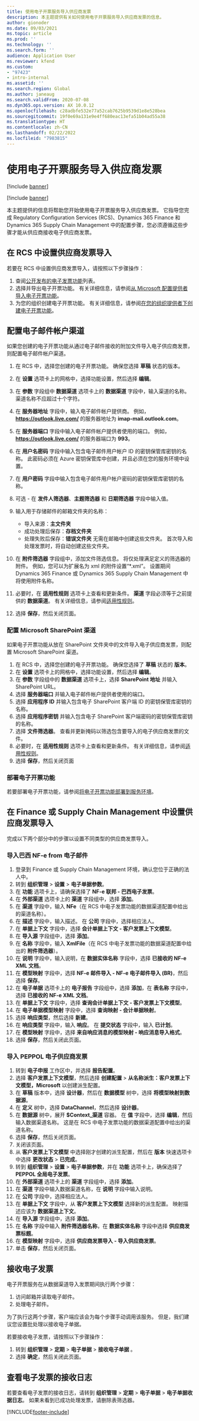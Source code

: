 ```yaml
---
title: 使用电子开票服务导入供应商发票
description: 本主题提供有关如何使用电子开票服务导入供应商发票的信息。
author: gionoder
ms.date: 09/03/2021
ms.topic: article
ms.prod: ''
ms.technology: ''
ms.search.form: ''
audience: Application User
ms.reviewer: kfend
ms.custom:
- "97423"
- intro-internal
ms.assetid: ''
ms.search.region: Global
ms.author: janeaug
ms.search.validFrom: 2020-07-08
ms.dyn365.ops.version: AX 10.0.12
ms.openlocfilehash: c28adbfe532e77a52cab7625b9539d1e8e528bea
ms.sourcegitcommit: 19f0e69a131e9e4ff680eac13efa51b04ad55a38
ms.translationtype: HT
ms.contentlocale: zh-CN
ms.lasthandoff: 02/22/2022
ms.locfileid: "7983815"
---
```

# <a name="use-the-electronic-invoicing-service-to-import-vendor-invoices"></a>使用电子开票服务导入供应商发票

[!include [banner](../includes/banner.md)]

[!include [banner](../includes/preview-banner.md)]

本主题提供的信息将帮助您开始使用电子开票服务导入供应商发票。 它指导您完成 Regulatory Configuration Services (RCS)、Dynamics 365 Finance 和 Dynamics 365 Supply Chain Management 中的配置步骤，您必须遵循这些步骤才能从供应商接收电子供应商发票。

## <a name="set-up-vendor-invoice-import-in-rcs"></a>在 RCS 中设置供应商发票导入
若要在 RCS 中设置供应商发票导入，请按照以下步骤操作：

1. 查阅[公开发布的电子发票功能](e-invoicing-configuration-rcs.md#generally-available-features)列表。
2. 选择并导出电子开票功能。 有关详细信息，请参阅[从 Microsoft 配置提供者导入电子开票功能](e-invoicing-get-started.md#import-an-electronic-invoicing-feature-from-the-microsoft-configuration-provider)。
3. 为您的组织创建电子开票功能。 有关详细信息，请参阅[在您的组织提供者下创建电子开票功能](e-invoicing-get-started.md#create-an-electronic-invoicing-feature-under-your-organization-provider)。

## <a name="configure-an-email-account-channel"></a>配置电子邮件帐户渠道

如果您创建的电子开票功能从通过电子邮件接收的附加文件导入电子供应商发票，则配置电子邮件帐户渠道。

1. 在 RCS 中，选择您创建的电子开票功能。 确保您选择 **草稿** 状态的版本。
2. 在 **设置** 选项卡上的网格中，选择功能设置，然后选择 **编辑**。
3. 在 **参数** 字段组中 **数据渠道** 选项卡上的 **数据渠道** 字段中，输入渠道的名称。 渠道名称不应超过十个字符。
4. 在 **服务器地址** 字段中，输入电子邮件帐户提供商。 例如，**https://outlook.live.com/** 的服务器地址为 **imap-mail.outlook.com**。
5. 在 **服务器端口** 字段中输入电子邮件帐户提供者使用的端口。 例如，**https://outlook.live.com/** 的服务器端口为 **993**。
6. 在 **用户名密码** 字段中输入包含电子邮件用户帐户 ID 的密钥保管库密钥的名称。 此密码必须在 Azure 密钥保管库中创建，并且必须在您的服务环境中设置。 
7. 在 **用户密码** 字段中输入包含电子邮件用户帐户密码的密钥保管库密钥的名称。
8. 可选 - 在 **发件人筛选器**、**主题筛选器** 和 **日期筛选器** 字段中输入值。
9. 输入用于存储邮件的邮箱文件夹的名称：

    - 导入来源：**主文件夹**
    - 成功处理后保存：**存档文件夹**
    - 处理失败后保存：**错误文件夹** 无需在邮箱中创建这些文件夹。 首次导入和处理发票时，将自动创建这些文件夹。 
   
10. 在 **附件筛选器** 字段组中，添加文件筛选信息。 将仅处理满足定义的筛选器的附件。 例如，您可以为扩展名为 xml 的附件设置“\*.xml”。 设置期间 Dynamics 365 Finance 或 Dynamics 365 Supply Chain Management 中将使用附件名称。 
11. 必要时，在 **适用性规则** 选项卡上查看和更新条件。 **渠道** 字段必须等于之前提供的 **数据渠道**。 有关详细信息，请参阅[适用性规则](e-invoicing-configuration-rcs.md#applicability-rules)。
12. 选择 **保存**，然后关闭页面。

### <a name="configure-a-microsoft-sharepoint-channel"></a>配置 Microsoft SharePoint 渠道

如果电子开票功能从放在 SharePoint 文件夹中的文件导入电子供应商发票，则配置 Microsoft SharePoint 渠道。

1. 在 RCS 中，选择您创建的电子开票功能。 确保您选择了 **草稿** 状态的 **版本**。
2. 在 **设置** 选项卡上的网格中，选择功能设置，然后选择 **编辑**。
3. 在 **参数** 字段组中的 **数据渠道** 选项卡上，选择 **SharePoint 地址** 并输入 SharePoint URL。
4. 选择 **服务器端口** 并输入电子邮件帐户提供者使用的端口。
5. 选择 **应用程序 ID** 并输入包含电子 SharePoint 客户端 ID 的密钥保管库密钥的名称。
6. 选择 **应用程序密钥** 并输入包含电子 SharePoint 客户端密码的密钥保管库密钥的名称。
7. 选择 **文件筛选器**。 查看并更新掩码以筛选包含要导入的电子供应商发票的文件。
8. 必要时，在 **适用性规则** 选项卡上查看和更新条件。 有关详细信息，请参阅[适用性规则](e-invoicing-configuration-rcs.md#applicability-rules)。
9. 选择 **保存**，然后关闭页面

### <a name="deploy-an-electronic-invoicing-feature"></a>部署电子开票功能

若要部署电子开票功能，请参阅[将电子开票功能部署到服务环境](e-invoicing-get-started.md#deploy-the-electronic-invoicing-feature-to-service-environment)。

## <a name="set-up-vendor-invoice-import-in-finance-or-supply-chain-management"></a>在 Finance 或 Supply Chain Management 中设置供应商发票导入
完成以下两个部分中的步骤以设置不同类型的供应商发票导入。

### <a name="import-brazilian-nf-e-from-email"></a>导入巴西 NF-e from 电子邮件

1. 登录到 Finance 或 Supply Chain Management 环境，确认您位于正确的法人中。
2. 转到 **组织管理** > **设置** > **电子单据参数**。
3. 在 **功能** 选项卡上，请确保选择了 **NF-e 联邦 - 巴西电子发票**。
4. 在 **外部渠道** 选项卡上的 **渠道** 字段组中，选择 **添加**。
5. 在 **渠道** 字段中，输入 **NFe**（在 RCS 中电子发票功能的数据渠道配置中给出的渠道名称）。
6. 在 **描述** 字段中，输入描述。 在 **公司** 字段中，选择相应法人。
7. 在 **单据上下文** 字段中，选择 **会计单据上下文 - 客户发票上下文模型**。
8. 在 **导入源** 字段组中，选择 **添加**。
9. 在 **名称** 字段中，输入 **XmlFile**（在 RCS 中电子发票功能的数据渠道配置中给出的 **附件筛选器**）。
10. 在 **说明** 字段中，输入说明，在 **数据实体名称** 字段中，选择 **已接收的 NF-e XML 文档**。
11. 在 **模型映射** 字段中，选择 **NF-e 邮件导入 - NF-e 电子邮件导入 (BR)**，然后选择 **保存**。
12. 在 **电子单据** 选项卡上的 **电子报告** 字段组中，选择 **添加**，在 **表名称** 字段中，选择 **已接收的 NF-e XML 文档**。
13. 在 **单据上下文** 字段中，选择 **查询会计单据上下文 - 客户发票上下文模型**。
14. 在 **电子单据模型映射** 字段中，选择 **查询映射 - 会计单据映射**。
15. 选择 **响应类型**，然后选择 **新建**。
16. 在 **响应类型** 字段中，输入 **响应**。 在 **提交状态** 字段中，输入 **已计划**。
17. 在 **模型映射** 字段中，选择 **来自响应消息的模型映射 - 响应消息导入格式**。
18. 选择 **保存**，然后关闭此页面。

### <a name="import-peppol-electronic-vendor-invoices"></a>导入 PEPPOL 电子供应商发票

1. 转到 **电子申报** 工作区中，并选择 **报告配置**。
2. 选择 **客户发票上下文模型**，然后选择 **创建配置** > **从名称派生：客户发票上下文模型，Microsoft** 以创建派生配置。
3. 在 **草稿** 版本中，选择 **设计器**，然后在 **数据模型** 树中，选择 **将模型映射到数据源**。
4. 在 **定义** 树中，选择 **DataChannel**，然后选择 **设计器**。
5. 在 **数据源** 树中，展开 **$Context\_渠道** 容器。 在 **值** 字段中，选择 **编辑**，然后输入数据渠道名称。 这是在 RCS 中电子发票功能的数据渠道配置中给出的渠道名称。 
7. 选择 **保存**，然后关闭页面。
8. 关闭该页面。
9. 从 **客户发票上下文模型** 中选择刚才创建的派生配置，然后在 **版本** 快速选项卡中选择 **更改状态** > **已完成**。
10. 转到 **组织管理** > **设置** > **电子单据参数**，并在 **功能** 选项卡上，确保选择了 **PEPPOL 全局电子发票**。 
11. 在 **外部渠道** 选项卡上的 **渠道** 字段组中，选择 **添加**。
12. 在 **渠道** 字段中输入数据渠道名称，在 **说明** 字段中输入说明。
13. 在 **公司** 字段中，选择相应法人。 
14. 在 **单据上下文** 字段中，从 **客户发票上下文模型** 选择新的派生配置。 映射描述应该为 **数据渠道上下文**。
15. 在 **导入源** 字段组中，选择 **添加**。
16. 在 **名称** 字段中输入 **附件筛选器名称**，在 **数据实体名称** 字段中选择 **供应商发票标题**。
17. 在 **模型映射** 字段中，选择 **供应商发票导入 - 导入供应商发票**。
18. 单击 **保存**，然后关闭页面。


## <a name="receive-electronic-invoices"></a>接收电子发票

电子开票服务在从数据渠道导入发票期间执行两个步骤：

1. 访问邮箱并读取电子邮件。
2. 处理电子邮件。 
    
为了执行这两个步骤，客户端应该会为每个步骤手动调用该服务。 但是，我们建议您设置批处理以接收电子单据。

若要接收电子发票，请按照以下步骤操作：

1. 转到 **组织管理** > **定期** > **电子单据** > **接收电子单据** 。
2. 选择 **确定**，然后关闭此页面。


## <a name="view-receive-logs-for-electronic-invoices"></a>查看电子发票的接收日志

若要查看电子发票的接收日志，请转到 **组织管理** > **定期** > **电子单据** > **电子单据收据日志**。
如果未看到已成功处理发票，请删除表筛选器。


[!INCLUDE[footer-include](../../includes/footer-banner.md)]
